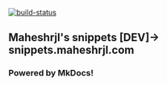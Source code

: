 [![build-status](https://github.com/maheshrjl/snippets.maheshrjl.com/actions/workflows/ci.yml/badge.svg)](https://github.com/maheshrjl/snippets.maheshrjl.com/actions/workflows/ci.yml)


## Maheshrjl's snippets [DEV]-> snippets.maheshrjl.com

### Powered by MkDocs!
